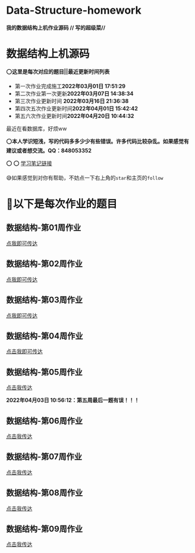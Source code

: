 # Data-Structure-homework
**我的数据结构上机作业源码    // 写的超级菜//**

# 数据结构上机源码

:o:**这里是每次对应的题目||最近更新时间列表**

- 第一次作业完成施工**2022年03月01日 17:51:29**
- 第二次作业第一次更新**2022年03月07日 14:38:34**
- 第三次作业更新时间 **2022年03月16日 21:36:38**
- 第四次五次作业更新时间**2022年04月01日 15:42:42**
- 第五六次作业更新时间**2022年04月20日 10:44:32**



最近在看数据库，好烦ww




:o:**本人学识短浅，写的代码多多少少有些错误。许多代码比较杂乱。如果感觉有建议或者想交流。QQ：848053352**



:o: :o: [学习笔记链接](https://blog.xiaohuang.vip/index.php/archives/13/)



:sweat_smile:如果感觉到对你有帮助，不妨点一下右上角的`star`和主页的`follow`



# :ledger:以下是每次作业的题目





## 数据结构-第01周作业

[点我即可传达](https://github.com/YouChenJun/Data-Structure-homework/blob/main/%E7%AC%AC%E4%B8%80%E5%91%A8%E4%B8%8A%E6%9C%BA/%E7%AC%AC%E4%B8%80%E5%91%A8%E4%B8%8A%E6%9C%BA.md)



## 数据结构-第02周作业

[点我即可传达](https://github.com/YouChenJun/Data-Structure-homework/blob/main/%E7%AC%AC%E4%BA%8C%E5%91%A8%E4%B8%8A%E6%9C%BA/%E7%AC%AC%E4%BA%8C%E5%91%A8%E4%B8%8A%E6%9C%BA.md)



## 数据结构-第03周作业

[点我即可传达](https://github.com/YouChenJun/Data-Structure-homework/blob/main/%E7%AC%AC%E4%BA%8C%E5%91%A8%E4%B8%8A%E6%9C%BA/%E7%AC%AC%E4%BA%8C%E5%91%A8%E4%B8%8A%E6%9C%BA.md)



## 数据结构-第04周作业

[点击我即可传达](https://github.com/YouChenJun/Data-Structure-homework/blob/main/%E7%AC%AC%E5%9B%9B%E5%91%A8%E4%B8%8A%E6%9C%BA/1.md)



## 数据结构-第05周作业

[点击我传达](https://github.com/YouChenJun/Data-Structure-homework/blob/main/%E7%AC%AC%E4%BA%94%E5%91%A8%E4%B8%8A%E6%9C%BA/5.md)

**2022年04月03日 10:56:12：第五周最后一题有误！！！**



## 数据结构-第06周作业

[点击我传达](https://github.com/YouChenJun/Data-Structure-homework/blob/main/%E7%AC%AC%E5%85%AD%E5%91%A8%E4%B8%8A%E6%9C%BA/1.md)



## 数据结构-第07周作业

[点击我传达](https://github.com/YouChenJun/Data-Structure-homework/blob/main/%E7%AC%AC%E4%B8%83%E5%91%A8%E4%B8%8A%E6%9C%BA/1.md)



## 数据结构-第08周作业

[点击我传达](https://github.com/YouChenJun/Data-Structure-homework/blob/main/%E7%AC%AC%E5%85%AB%E5%91%A8%E4%B8%8A%E6%9C%BA/1.md)



## 数据结构-第09周作业

[点击我传达](https://github.com/YouChenJun/Data-Structure-homework/blob/main/%E7%AC%AC%E4%B9%9D%E5%91%A8%E4%B8%8A%E6%9C%BA/1.md)
